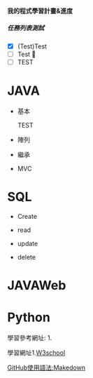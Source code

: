 #### 我的程式學習計畫&進度
##### 任務列表測試
- [x] \(Test)Test
- [ ] Test :tada:
- [ ] TEST
<!--註解-->
<!--
- [x] #739\
- [ ] https://github.com/octo-org/octo-repo/issues/740\
- [ ] Add delight to the experience when all tasks are complete :tada:
-->
<h1>JAVA</h1>

+ <p>基本</p>
  TEST
+ <p>陣列</p>
+ <p>繼承</p>
+ <p>MVC</p>

<h1>SQL</h1>

+ <p>Create</p>
+ <p>read</p>
+ <p>update</p>
+ <p>delete</p>


<h1>JAVAWeb</h1>

<h1>Python</h1>


學習參考網址:
1.
<p>
  
學習網址1.[W3school](https://www.w3schools.com/)

[GitHub使用語法:Makedown](https://docs.github.com/zh/get-started/writing-on-github/getting-started-with-writing-and-formatting-on-github/basic-writing-and-formatting-syntax)
</p>







